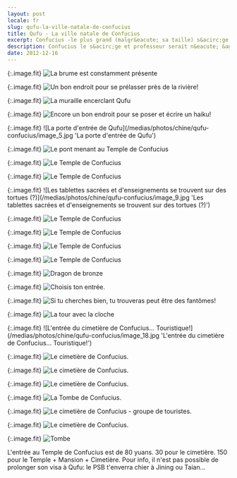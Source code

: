 ```yaml
---
layout: post
locale: fr
slug: qufu-la-ville-natale-de-confucius
title: Qufu - La ville natale de Confucius
excerpt: Confucius -le plus grand (malgr&eacute; sa taille) s&acirc;ge et professeur- serait n&eacute; &agrave; Qufu, dans la province de Shandong. Petite ville bien paisible encercl&eacute; de sa muraille qui renferme le Temple de Confucius ainsi que son Cimeti&egrave;re o&ugrave; il serait enterr&eacute;.
description: Confucius le s&acirc;ge et professeur serait n&eacute; &agrave; Qufu, dans la province de Shandong. Petite ville bien paisible encercl&eacute; de sa muraille qui renferme le Temple de Confucius ainsi que son Cimeti&egrave;re o&ugrave; il serait enterr&eacute;
date: 2012-12-16
---
```


{:.image.fit}
![La brume est constamment pr&eacute;sente](/medias/photos/chine/qufu-confucius/image_1.jpg 'La brume est constamment pr&eacute;sente')

{:.image.fit}
![Un bon endroit pour se pr&eacute;lasser pr&egrave;s de la rivi&egrave;re!](/medias/photos/chine/qufu-confucius/image_2.jpg 'Un bon endroit pour se pr&eacute;lasser pr&egrave;s de la rivi&egrave;re!')

{:.image.fit}
![La muraille encerclant Qufu](/medias/photos/chine/qufu-confucius/image_3.jpg 'La muraille encerclant Qufu')

{:.image.fit}
![Encore un bon endroit pour se poser et &eacute;crire un haiku!](/medias/photos/chine/qufu-confucius/image_4.jpg 'Encore un bon endroit pour se poser et &eacute;crire un haiku!')

{:.image.fit}
![La porte d'entr&eacute;e de Qufu](/medias/photos/chine/qufu-confucius/image_5.jpg 'La porte d'entr&eacute;e de Qufu')

{:.image.fit}
![Le pont menant au Temple de Confucius](/medias/photos/chine/qufu-confucius/image_6.jpg 'Le pont menant au Temple de Confucius')

{:.image.fit}
![Le Temple de Confucius](/medias/photos/chine/qufu-confucius/image_7.jpg 'Le Temple de Confucius')

{:.image.fit}
![Le Temple de Confucius](/medias/photos/chine/qufu-confucius/image_8.jpg 'Le Temple de Confucius')

{:.image.fit}
![Les tablettes sacr&eacute;es et d'enseignements se trouvent sur des tortues (?)](/medias/photos/chine/qufu-confucius/image_9.jpg 'Les tablettes sacr&eacute;es et d'enseignements se trouvent sur des tortues (?)')

{:.image.fit}
![Le Temple de Confucius](/medias/photos/chine/qufu-confucius/image_10.jpg 'Le Temple de Confucius')

{:.image.fit}
![Le Temple de Confucius](/medias/photos/chine/qufu-confucius/image_11.jpg 'Le Temple de Confucius')

{:.image.fit}
![Le Temple de Confucius](/medias/photos/chine/qufu-confucius/image_12.jpg 'Le Temple de Confucius')

{:.image.fit}
![Le Temple de Confucius](/medias/photos/chine/qufu-confucius/image_13.jpg 'Le Temple de Confucius')

{:.image.fit}
![Dragon de bronze](/medias/photos/chine/qufu-confucius/image_14.jpg 'Dragon de bronze')

{:.image.fit}
![Choisis ton entr&eacute;e.](/medias/photos/chine/qufu-confucius/image_15.jpg 'Choisis ton entr&eacute;e.')

{:.image.fit}
![Si tu cherches bien, tu trouveras peut &ecirc;tre des fant&ocirc;mes!](/medias/photos/chine/qufu-confucius/image_16.jpg 'Si tu cherches bien, tu trouveras peut &ecirc;tre des fant&ocirc;mes!')

{:.image.fit}
![La tour avec la cloche](/medias/photos/chine/qufu-confucius/image_17.jpg 'La tour avec la cloche')

{:.image.fit}
![L'entr&eacute;e du cimeti&egrave;re de Confucius... Touristique!](/medias/photos/chine/qufu-confucius/image_18.jpg 'L'entr&eacute;e du cimeti&egrave;re de Confucius... Touristique!')

{:.image.fit}
![Le cimeti&egrave;re de Confucius.](/medias/photos/chine/qufu-confucius/image_19.jpg 'Le cimeti&egrave;re de Confucius.')

{:.image.fit}
![Le cimeti&egrave;re de Confucius.](/medias/photos/chine/qufu-confucius/image_20.jpg 'Le cimeti&egrave;re de Confucius.')

{:.image.fit}
![Le cimeti&egrave;re de Confucius.](/medias/photos/chine/qufu-confucius/image_21.jpg 'Le cimeti&egrave;re de Confucius.')

{:.image.fit}
![La Tombe de Confucius.](/medias/photos/chine/qufu-confucius/image_22.jpg 'La Tombe de Confucius.')

{:.image.fit}
![Le cimeti&egrave;re de Confucius - groupe de touristes.](/medias/photos/chine/qufu-confucius/image_23.jpg 'Le cimeti&egrave;re de Confucius - groupe de touristes.')

{:.image.fit}
![Le cimeti&egrave;re de Confucius.](/medias/photos/chine/qufu-confucius/image_24.jpg 'Le cimeti&egrave;re de Confucius.')

{:.image.fit}
![Tombe](/medias/photos/chine/qufu-confucius/image_25.jpg 'Tombe')

L'entr&eacute;e au Temple de Confucius est de 80 yuans. 30 pour le cimeti&egrave;re. 150 pour le Temple + Mansion + Cimeti&egrave;re.
Pour info, il n'est pas possible de prolonger son visa &agrave; Qufu: le PSB t'enverra chier &agrave; Jining ou Taian...
